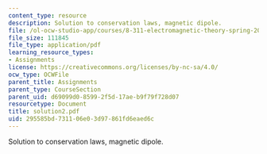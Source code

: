 ```yaml
---
content_type: resource
description: Solution to conservation laws, magnetic dipole.
file: /ol-ocw-studio-app/courses/8-311-electromagnetic-theory-spring-2004/295585bd731106e03d97861fd6eaed6c_solution2.pdf
file_size: 111845
file_type: application/pdf
learning_resource_types:
- Assignments
license: https://creativecommons.org/licenses/by-nc-sa/4.0/
ocw_type: OCWFile
parent_title: Assignments
parent_type: CourseSection
parent_uid: d69099d0-8599-2f5d-17ae-b9f79f728d07
resourcetype: Document
title: solution2.pdf
uid: 295585bd-7311-06e0-3d97-861fd6eaed6c
---
```

Solution to conservation laws, magnetic dipole.